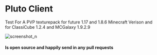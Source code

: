 # Pluto Client
Test For A PVP texturepack for future 1.17 and 1.8.6 Minecraft Verison and for ClassiCube 1.2.4 and MCGalaxy 1.9.2.9


![screenshot_n](https://i.ibb.co/37S9m0Z/image.png)

#### Is open source and happily send in any pull requests
